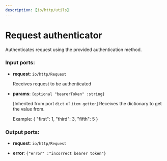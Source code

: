 ```yaml
---
description: [io/http/utils]
---
```


# Request authenticator

Authenticates request using the provided authentication method.

### Input ports:

* __request__: ``io/http/Request``

    Receives request to be authenticated


* __params__: `{optional "bearerToken" :string}`

    [Inherited from port `dict` of `item getter`] 
    Receives the dictionary to get the value from.
    
    Example:
    { "first": 1, "third": 3, "fifth": 5 }

### Output ports:

* __request__: ``io/http/Request``


* __error__: `{"error" :"incorrect bearer token"}`

